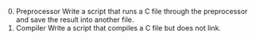 0. Preprocessor
Write a script that runs a C file through the preprocessor and save the result into another file.
1. Compiler
Write a script that compiles a C file but does not link.

